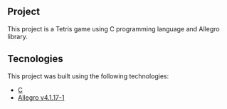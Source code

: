 ## Project

This project is a Tetris game using C programming language and Allegro library.

## Tecnologies

This project was built using the following technologies:

- [C](https://www.iso.org/standard/74528.html)
- [Allegro v4.1.17-1](https://liballeg.org/)
